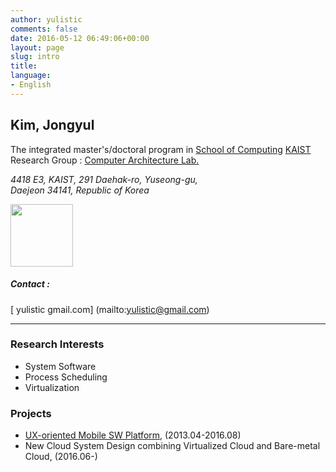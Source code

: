 ```yaml
---
author: yulistic
comments: false
date: 2016-05-12 06:49:06+00:00
layout: page
slug: intro
title: 
language:
- English
---
```


## Kim, Jongyul

The integrated master's/doctoral program in [School of Computing](http://cs.kaist.ac.kr) [KAIST](http://www.kaist.ac.kr)  
Research Group : [Computer Architecture Lab.](http://calab.kaist.ac.kr)

_4418 E3, KAIST, 291 Daehak-ro, Yuseong-gu,_  
_Daejeon 34141, Republic of Korea_  
<!--<a href="http://w3w.co/chef.tasty.quirky" target="_blank"><img class="" src="http://what3words.com/calls/embed/text/chef.tasty.quirky/dark" alt="" width="100" /></a> -->
<a href="https://map.what3words.com/chef.tasty.quirky" target="_blank"><img class="" src="http://what3words.com/calls/embed/text/chef.tasty.quirky/dark" alt="" width="100" /></a> 


##### Contact : 
[<i class="fa fa-envelope-square fa-lg" aria-hidden="true"></i>  yulistic <i class="fa fa-at" aria-hidden="true"></i> gmail.com] (mailto:yulistic@gmail.com)

<!--<a id="contact-link-email" class="contact_link" href="mailto:yulistic@gmail.com" style="font-size:30px">-->
  <!--<span class="fa fa-envelope-square" aria-hidden="true"></span></a>-->
<!--<a id="contact-link-phone" class="contact_link" href="tel:+82-10-7422-0952" style="font-size:30px">-->
  <!--<span class="fa fa-phone-square" aria-hidden="true"></span></a>-->

---
### Research Interests
* System Software
* Process Scheduling
* Virtualization

### Projects
* [UX-oriented Mobile SW Platform](http://mplatform.kaist.ac.kr), (2013.04-2016.08)
* New Cloud System Design combining Virtualized Cloud and Bare-metal Cloud, (2016.06-)
